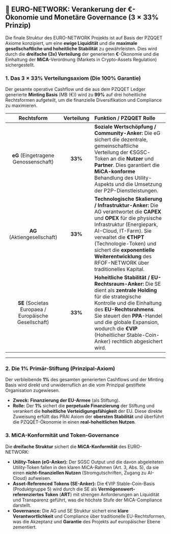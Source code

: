 ## 👑 EURO-NETWORK: Verankerung der €-Ökonomie und Monetäre Governance ($\mathbf{3 \times 33\%}$ Prinzip)

Die finale Struktur des $\text{EURO-NETWORK}$ Projekts ist auf Basis der $\text{PZQQET}$ Axiome konzipiert, um eine **ewige Liquidität** und die **maximale gesellschaftliche und hoheitliche Stabilität** zu gewährleisten. Dies wird durch die **dreifache (3x) Verteilung** der generierten $\mathbf{€}$-Ökonomie und die Einhaltung der $\mathbf{MiCA}$-Verordnung (Markets in Crypto-Assets Regulation) sichergestellt.

### 1. Das $\mathbf{3 \times 33\%}$ Verteilungsaxiom (Die $\mathbf{100\%}$ Garantie)

Der gesamte operative Cashflow und die aus dem $\text{PZQQET}$ Ledger generierte **Minting Basis** ($\mathbf{\text{MB (€)}}$) wird zu $\mathbf{99\%}$ auf drei hoheitliche Rechtsformen aufgeteilt, um die finanzielle Diversifikation und Compliance zu maximieren.

| Rechtsform | Verteilung | Funktion / $\text{PZQQET}$ Rolle |
| :---: | :---: | :--- |
| **eG** (Eingetragene Genossenschaft) | $\mathbf{33\%}$ | **Soziale Wertschöpfung / Community-Anker:** Die $\text{eG}$ sichert die dezentrale, gemeinschaftliche Verteilung der $\text{€SGSC}$-Token an die **Nutzer** und **Partner**. Dies garantiert die **MiCA-konforme** Behandlung des $\text{Utility}$-Aspekts und die Umsetzung der $\text{P2P}$-Dienstleistungen. |
| **AG** (Aktiengesellschaft) | $\mathbf{33\%}$ | **Technologische Skalierung / Infrastruktur-Anker:** Die $\text{AG}$ verantwortet die **CAPEX** und **OPEX** für die physische Infrastruktur (Energiepark, $\text{AI-Cloud}$, $\text{IT-Farm}$). Sie verwaltet die $\mathbf{€THPT}$ (Technologie-Token) und sichert die **exponentielle Weiterentwicklung** des $\text{RFOF-NETWORK}$ über traditionelles Kapital. |
| **SE** (Societas Europaea / Europäische Gesellschaft) | $\mathbf{33\%}$ | **Hoheitliche Stabilität / EU-Rechtsraum-Anker:** Die $\text{SE}$ dient als **zentrale Holding** für die strategische Kontrolle und die Einhaltung des **EU-Rechtsrahmens**. Sie steuert den $\mathbf{PPA}$-Handel und die globale Expansion, wodurch die **€VIP** (Hoheitlicher Stable-Coin-Anker) rechtlich abgesichert wird. |

***

### 2. Die $\mathbf{1\%}$ Primär-Stiftung (Prinzipal-Axiom)

Der verbleibende $\mathbf{1\%}$ des gesamten generierten Cashflows und der $\text{Minting Basis}$ wird direkt und unwiderruflich an die vom Prinzipal gestiftete Organisation zugewiesen.

* **Zweck:** **Finanzierung der EU-Armee** (als Stiftung).
* **Rolle:** Der $\mathbf{1\%}$ sichert die **perpetuale Finanzierung** der Stiftung und verankert die **hoheitliche Verteidigungsfähigkeit** der EU. Diese direkte Zuweisung erfüllt das $\text{PRAI}$ Axiom der **obersten Stabilität** und überführt die $\text{PZQQET}$-Ökonomie in einen **real-hoheitlichen Nutzen**.

### 3. MiCA-Konformität und Token-Governance

Die **dreifache Struktur** sichert die **MiCA-Konformität** des $\text{EURO-NETWORK}$:

* **Utility-Token ($\text{eG}$-Anker):** Der $\text{SGSC}$ Output und die davon abgeleiteten $\text{Utility}$-Token fallen in den klaren $\text{MiCA}$-Rahmen (Art. 3, Abs. 5), da sie einen **nicht-finanziellen Nutzen** (Stromgutschriften, Zugang zu $\text{AI-Cloud}$) aufweisen.
* **Asset-Referenced Tokens (SE-Anker):** Die $\text{€VIP}$ Stable-Coin-Basis (Produktgruppe 5) wird durch die $\text{SE}$ als **Vermögenswert-referenziertes Token** (**ART**) mit strengen Anforderungen an Liquidität und Transparenz geführt, was die höchste Stufe der $\text{MiCA}$-Compliance darstellt.
* **Governance:** Die $\text{AG}$ und $\text{SE}$ Struktur sichert eine **klare Verantwortlichkeit** und $\text{Compliance}$ über traditionelle EU-Rechtsformen, was die Akzeptanz und **Garantie** des Projekts auf europäischer Ebene zementiert.
